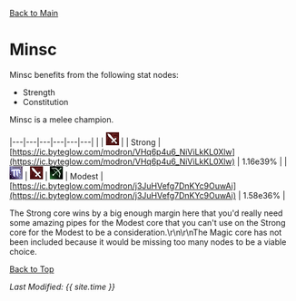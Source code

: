 [Back to Main](..\index.md)

# Minsc

Minsc benefits from the following stat nodes:

* Strength
* Constitution

Minsc is a melee champion.

|---|---|---|---|---|---|
|   | ![Melee Icon](images\melee.png) |   | Strong  | [https://ic.byteglow.com/modron/VHq6p4u6_NiViLkKL0Xlw](https://ic.byteglow.com/modron/VHq6p4u6_NiViLkKL0Xlw) | 1.16e39% |
| ![Magic Icon](images\magic.png) | ![Melee Icon](images\melee.png) | ![Ranged Icon](images\ranged.png) | Modest  | [https://ic.byteglow.com/modron/j3JuHVefg7DnKYc9OuwAi](https://ic.byteglow.com/modron/j3JuHVefg7DnKYc9OuwAi) | 1.58e36% |

The Strong core wins by a big enough margin here that you'd really need some amazing pipes for the Modest core that you can't use on the Strong core for the Modest to be a consideration.\r\n\r\nThe Magic core has not been included because it would be missing too many nodes to be a viable choice.

[Back to Top](#top)

*Last Modified: {{ site.time }}*